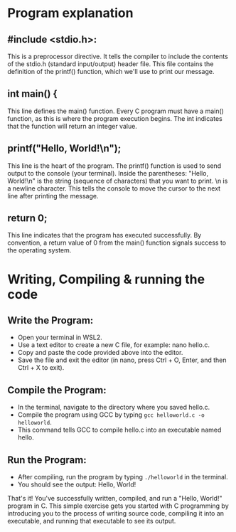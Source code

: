 # Program explanation

## #include <stdio.h>:

This is a preprocessor directive. It tells the compiler to include the contents of the stdio.h (standard input/output) header file. This file contains the definition of the printf() function, which we'll use to print our message.

## int main() {

This line defines the main() function. Every C program must have a main() function, as this is where the program execution begins. The int indicates that the function will return an integer value.

## printf("Hello, World!\n");

This line is the heart of the program. The printf() function is used to send output to the console (your terminal). Inside the parentheses:
"Hello, World!\n" is the string (sequence of characters) that you want to print.
\n is a newline character. This tells the console to move the cursor to the next line after printing the message.

## return 0;

This line indicates that the program has executed successfully. By convention, a return value of 0 from the main() function signals success to the operating system.

# Writing, Compiling & running the code

## Write the Program:

- Open your terminal in WSL2.
- Use a text editor to create a new C file, for example: nano hello.c.
- Copy and paste the code provided above into the editor.
- Save the file and exit the editor (in nano, press Ctrl + O, Enter, and then Ctrl + X to exit).

## Compile the Program:

- In the terminal, navigate to the directory where you saved hello.c.
- Compile the program using GCC by typing ```gcc helloworld.c -o helloworld```.
- This command tells GCC to compile hello.c into an executable named hello.

## Run the Program:

- After compiling, run the program by typing ```./helloworld``` in the terminal.
- You should see the output: Hello, World!

That's it! You've successfully written, compiled, and run a "Hello, World!" program in C. This simple exercise gets you started with C programming by introducing you to the process of writing source code, compiling it into an executable, and running that executable to see its output.